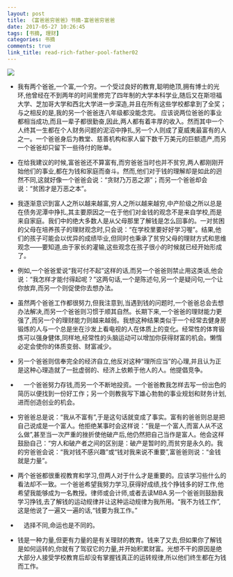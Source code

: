 ```yaml
---
layout: post
title: 《富爸爸穷爸爸》书摘-富爸爸穷爸爸
date: 2017-05-27 10:26:45
tags: [书摘, 理财]
categories: 书摘
comments: true
link_title: read-rich-father-pool-father02
---
```


![](http://onxkn9cbz.bkt.clouddn.com/01.jpg)

- 我有两个爸爸,一个富,一个穷。一个受过良好的教育,聪明绝顶,拥有博士的光环,他曾经在不到两年的时间里修完了四年制的大学本科学业,随后又在斯坦福大学、芝加哥大学和西北大学进一步深造,并且在所有这些学校都拿到了全奖；与之相反的是,我的另一个爸爸连八年级都没能念完。
应该说两位爸爸的事业都相当成功,而且一辈子都很勤奋,因此,两人都有着丰厚的收入。然而其中一个人终其一生都在个人财务问题的泥沼中挣扎,另一个人则成了夏威夷最富有的人之一。一个爸爸身后为教堂、慈善机构和家人留下数千万美元的巨额遗产,而另一个爸爸却只留下一些待付的账单。

- 在给我建议的时候,富爸爸还不算富有,而穷爸爸当时也并不贫穷,两人都刚刚开始他们的事业,都在为钱和家庭而奋斗。然而,他们对于钱的理解却是如此的迥然不同,这就好像一个爸爸会说：“贪财乃万恶之源”；而另一个爸爸却会说：“贫困才是万恶之本”。

<!--more-->

- 我逐渐意识到富人之所以越来越富,穷人之所以越来越穷,中产阶级之所以总是在债务泥潭中挣扎,其主要原因之一在于他们对金钱的观念不是来自学校,而是来自家庭。我们中的绝大多数人是从父母那里了解钱是怎么回事的。一对贫困的父母在培养孩子的理财观念时,只会说：“在学校里要好好学习喔”。结果,他们的孩子可能会以优异的成绩毕业,但同时也秉承了贫穷父母的理财方式和思维观念——要知道,由于家长的灌输,这些观念在孩子很小的时候就已经开始形成了。

- 例如,一个爸爸爱说“我可付不起”这样的话,而另一个爸爸则禁止用这类话,他会说：“我怎样才能付得起呢？”这两句话,一个是陈述句,另一个是疑问句,一个让你放弃,而另一个则促使你去想办法。

- 虽然两个爸爸工作都很努力,但我注意到,当遇到钱的问题时,一个爸爸总会去想办法解决,而另一个爸爸则习惯于顺其自然。长期下来,一个爸爸的理财能力更强了,而另一个的理财能力则越来越弱。我想这种结果类似于一个经常去健身房锻炼的人与一个总是坐在沙发上看电视的人在体质上的变化。经常性的体育锻炼可以强身健体,同样地,经常性的头脑运动可以增加你获得财富的机会。懒惰必定会使你的体质变弱、财富减少。

- 另一个爸爸则信奉完全的经济自立,他反对这种“理所应当”的心理,并且认为正是这种心理造就了一批虚弱的、经济上依赖于他人的人。他提倡竞争。

- 　一个爸爸努力存钱,而另一个不断地投资。一个爸爸教我怎样去写一份出色的简历以便找到一份好工作；另一个则教我写下雄心勃勃的事业规划和财务计划,进而创造创业的机会。

- 穷爸爸总是说：“我从不富有”,于是这句话就变成了事实。富有的爸爸则总是把自己说成是一个富人。他拒绝某事时会这样说：“我是一个富人,而富人从不这么做”,甚至当一次严重的挫折使他破产后,他仍然把自己当作是富人。他会这样鼓励自己：“穷人和破产者之间的区别是：破产是暂时的,而贫穷是永久的。我的穷爸爸会说：“我对钱不感兴趣”或“钱对我来说不重要”,富爸爸则说：“金钱就是力量”。

-  两个爸爸都很重视教育和学习,但两人对于什么才是重要的。应该学习些什么的看法却不一致。一个爸爸希望我努力学习,获得好成绩,找个挣钱多的好工作,他希望我能够成为一名教授。律师或会计师,或者去读MBA.另一个爸爸则鼓励我学习挣钱,去了解钱的运动规律并让这种运动规律为我所用。“我不为钱工作”,这是他说了一遍又一遍的话,“钱要为我工作。”

- 　选择不同,命运也是不同的。

- 钱是一种力量,但更有力量的是有关理财的教育。钱来了又去,但如果你了解钱是如何运转的,你就有了驾驭它的力量,并开始积累财富。光想不干的原因是绝大部分人接受学校教育后却没有掌握钱真正的运转规律,所以他们终生都在为钱而工作。 
